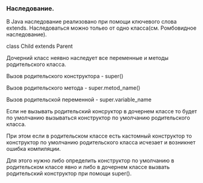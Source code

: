### Наследование.

В Java наследование реализовано при помощи ключевого слова extends.
Наследоваться можно тольео от одно класса(см. Ромбовидное наследование).

class Child extends Parent

Дочерний класс неявно наследует все переменные и методы родительского класса.

Вызов родительского конструктора  - super()

Вызов родительского метода -  super.metod_name()

Вызов родительской переменной - super.variable_name

Если не вызывать родительский консруктор в дочернем классе то будет по умолчанию вызываться конструктор по умолчанию родительского класса.

При этом если в родительском классе есть кастомный конструктор то конструктор по умолчанию родительского класса исчезает и возникнет ошибка компиляции.

Для этого нужно либо определить конструктор по умолчанию в родительском классе явно и либо в дочернем классе вызвать родительский конструктор при помощи super().


